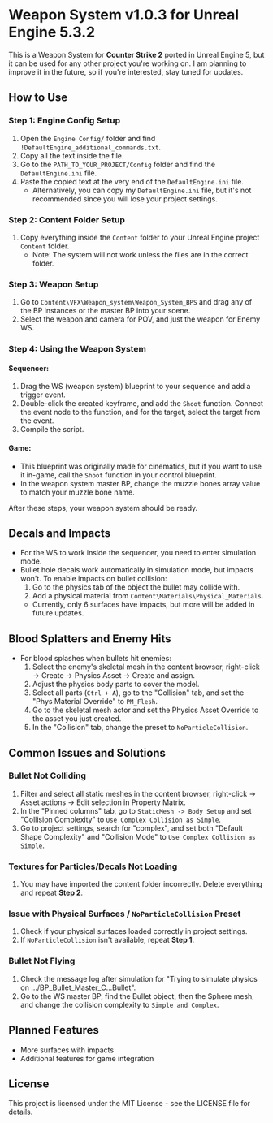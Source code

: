 # Weapon System v1.0.3 for Unreal Engine 5.3.2

This is a Weapon System for **Counter Strike 2** ported in Unreal Engine 5, but it can be used for any other project you're working on. I am planning to improve it in the future, so if you're interested, stay tuned for updates.

## How to Use

### Step 1: Engine Config Setup
1. Open the `Engine Config/` folder and find `!DefaultEngine_additional_commands.txt`. 
2. Copy all the text inside the file. 
3. Go to the `PATH_TO_YOUR_PROJECT/Config` folder and find the `DefaultEngine.ini` file.
4. Paste the copied text at the very end of the `DefaultEngine.ini` file.
   - Alternatively, you can copy my `DefaultEngine.ini` file, but it's not recommended since you will lose your project settings.

### Step 2: Content Folder Setup
1. Copy everything inside the `Content` folder to your Unreal Engine project `Content` folder. 
   - Note: The system will not work unless the files are in the correct folder.

### Step 3: Weapon Setup
1. Go to `Content\VFX\Weapon_system\Weapon_System_BPS` and drag any of the BP instances or the master BP into your scene.
2. Select the weapon and camera for POV, and just the weapon for Enemy WS.

### Step 4: Using the Weapon System

#### Sequencer:
1. Drag the WS (weapon system) blueprint to your sequence and add a trigger event.
2. Double-click the created keyframe, and add the `Shoot` function. Connect the event node to the function, and for the target, select the target from the event.
3. Compile the script.

#### Game:
- This blueprint was originally made for cinematics, but if you want to use it in-game, call the `Shoot` function in your control blueprint.
- In the weapon system master BP, change the muzzle bones array value to match your muzzle bone name.

After these steps, your weapon system should be ready.

## Decals and Impacts

- For the WS to work inside the sequencer, you need to enter simulation mode.
- Bullet hole decals work automatically in simulation mode, but impacts won't. To enable impacts on bullet collision:
  1. Go to the physics tab of the object the bullet may collide with.
  2. Add a physical material from `Content\Materials\Physical_Materials`.
  - Currently, only 6 surfaces have impacts, but more will be added in future updates.

## Blood Splatters and Enemy Hits

- For blood splashes when bullets hit enemies:
  1. Select the enemy's skeletal mesh in the content browser, right-click -> Create -> Physics Asset -> Create and assign.
  2. Adjust the physics body parts to cover the model.
  3. Select all parts (`Ctrl + A`), go to the "Collision" tab, and set the "Phys Material Override" to `PM_Flesh`.
  4. Go to the skeletal mesh actor and set the Physics Asset Override to the asset you just created. 
  5. In the "Collision" tab, change the preset to `NoParticleCollision`.

## Common Issues and Solutions

### Bullet Not Colliding
1. Filter and select all static meshes in the content browser, right-click -> Asset actions -> Edit selection in Property Matrix.
2. In the "Pinned columns" tab, go to `StaticMesh -> Body Setup` and set "Collision Complexity" to `Use Complex Collision as Simple`.
3. Go to project settings, search for "complex", and set both "Default Shape Complexity" and "Collision Mode" to `Use Complex Collision as Simple`.

### Textures for Particles/Decals Not Loading
1. You may have imported the content folder incorrectly. Delete everything and repeat **Step 2**.

### Issue with Physical Surfaces / `NoParticleCollision` Preset
1. Check if your physical surfaces loaded correctly in project settings.
2. If `NoParticleCollision` isn't available, repeat **Step 1**.

### Bullet Not Flying
1. Check the message log after simulation for "Trying to simulate physics on .../BP_Bullet_Master_C...Bullet".
2. Go to the WS master BP, find the Bullet object, then the Sphere mesh, and change the collision complexity to `Simple and Complex`.

## Planned Features
- More surfaces with impacts
- Additional features for game integration

## License
This project is licensed under the MIT License - see the LICENSE file for details.
